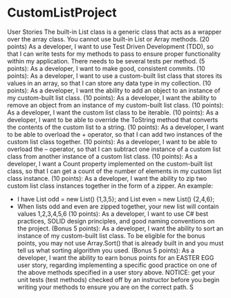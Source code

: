 # CustomListProject

User Stories
The built-in List<T> class is a generic class that acts as a wrapper over the array class. You cannot use built-in List or Array methods. 
(20 points) As a developer, I want to use Test Driven Development (TDD), so that I can write tests for my methods to pass to ensure proper functionality within my application. There needs to be several tests per method.
(5 points): As a developer, I want to make good, consistent commits.
(10 points): As a developer, I want to use a custom-built list class that stores its values in an array, so that I can store any data type in my collection.
(10 points): As a developer, I want the ability to add an object to an instance of my custom-built list class.
(10 points): As a developer, I want the ability to remove an object from an instance of my custom-built list class.
(10 points): As a developer, I want the custom list class to be iterable.
(10 points): As a developer, I want to be able to override the ToString method that converts the contents of the custom list to a string.
(10 points): As a developer, I want to be able to overload the + operator, so that I can add two instances of the custom list class together.
(10 points): As a developer, I want to be able to overload the – operator, so that I can subtract one instance of a custom list class from another instance of a custom list class.
(10 points): As a developer, I want a Count property implemented on the custom-built list class, so that I can get a count of the number of elements in my custom list class instance.
(10 points): As a developer, I want the ability to zip two custom list class instances together in the form of a zipper. An example:
-	I have List<int> odd = new List<int>() {1,3,5}; and List<int> even = new List<int>() {2,4,6}; 
-	When lists odd and even are zipped together, your new list will contain values 1,2,3,4,5,6
(10 points): As a developer, I want to use C# best practices, SOLID design principles, and good naming conventions on the project. 
(Bonus 5 points): As a developer, I want the ability to sort an instance of my custom-built list class. To be eligible for the bonus points, you may not use Array.Sort() that is already built in and you must tell us what sorting algorithm you used.
(Bonus 5 points): As a developer, I want the ability to earn bonus points for an EASTER EGG user story, regarding implementing a specific good practice on one of the above methods specified in a user story above.
NOTICE: get your unit tests (test methods) checked off by an instructor before you begin writing your methods to ensure you are on the correct path.
S